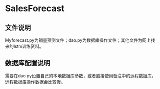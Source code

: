 # SalesForecast
## 文件说明
Myforecast.py为销量预测文件；dao.py为数据库操作文件；其他文件为网上找来的lstm训练资料。
## 数据库配置说明
需要在dao.py设置自己的本地数据库参数，或者直接使用备注中的远程数据库，远程数据库操作数据会比较慢。
